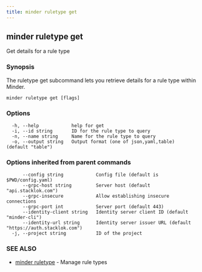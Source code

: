 ```yaml
---
title: minder ruletype get
---
```

## minder ruletype get

Get details for a rule type

### Synopsis

The ruletype get subcommand lets you retrieve details for a rule type within Minder.

```
minder ruletype get [flags]
```

### Options

```
  -h, --help            help for get
  -i, --id string       ID for the rule type to query
  -n, --name string     Name for the rule type to query
  -o, --output string   Output format (one of json,yaml,table) (default "table")
```

### Options inherited from parent commands

```
      --config string            Config file (default is $PWD/config.yaml)
      --grpc-host string         Server host (default "api.stacklok.com")
      --grpc-insecure            Allow establishing insecure connections
      --grpc-port int            Server port (default 443)
      --identity-client string   Identity server client ID (default "minder-cli")
      --identity-url string      Identity server issuer URL (default "https://auth.stacklok.com")
  -j, --project string           ID of the project
```

### SEE ALSO

* [minder ruletype](minder_ruletype.md)	 - Manage rule types

